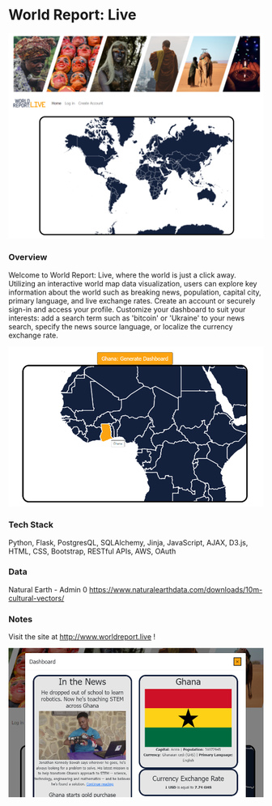 # World Report: Live

![World Report homepage](app/static/images/preview-pic1.png)

### Overview
Welcome to World Report: Live, where the world is just a click away.  Utilizing an interactive world map data visualization, users can explore key information about the world such as breaking news, population, capital city, primary language, and live exchange rates. Create an account or securely sign-in and access your profile. Customize your dashboard to suit your interests: add a search term such as 'bitcoin' or 'Ukraine' to your news search, specify the news source language, or localize the currency exchange rate.

![Map preview](app/static/images/preview-pic2.png)

### Tech Stack
Python, Flask, PostgresQL, SQLAlchemy, Jinja, JavaScript, AJAX, D3.js, HTML, CSS, Bootstrap, RESTful APIs, AWS, OAuth

### Data
Natural Earth - Admin 0 
https://www.naturalearthdata.com/downloads/10m-cultural-vectors/


### Notes
Visit the site at http://www.worldreport.live !

![Dhasboard preview](app/static/images/preview-pic3.png)
